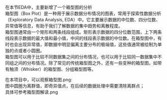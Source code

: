 在本节EDA中，主要新增了一个箱型图的分析  
箱型图（Box Plot）是一种用于展示数据分布情况的图表，常用于探索性数据分析（Exploratory Data Analysis, EDA）中。它主要展示数据的中位数、四分位数、异常值等信息，有助于我们了解数据的集中趋势和离散程度。  
箱型图通常由一个矩形和两条线段组成。矩形表示数据的四分位数范围，上下两条线段表示数据的最大值和最小值，中间的线段表示数据的中位数。在箱型图中，有时也会出现异常值，即数据中明显偏离主要分布的极端值，这些值通常被绘制为单独的点或者小圆圈。  
箱型图可以用于比较不同数据集之间的分布情况，也可以用于比较同一数据集中不同组之间的分布情况。除了常见的传统箱型图之外，还有一些变种的箱型图，如带有触须（Whisker）的箱型图、分组箱型图等。
  
 在本项目中，可以观察箱型图.png:  
 图中圆圈为离群值，即奇异值点，在后续的数据处理中需要清除离群点；  
 具体可参考箱型图解读.png


